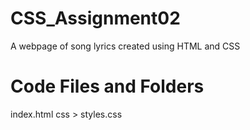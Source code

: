 # CSS_Assignment02
A webpage of song lyrics created using HTML and CSS

# Code Files and Folders
index.html
css > styles.css
